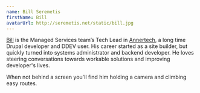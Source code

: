 ```yaml
---
name: Bill Seremetis
firstName: Bill
avatarUrl: http://seremetis.net/static/bill.jpg
---
```


[Bill](https://www.drupal.org/u/bserem) is the Managed Services team’s Tech Lead
in [Annertech](https://www.annertech.com), a long time Drupal developer and 
DDEV user.
His career started as a site builder, but quickly turned into systems administrator
and backend developer. He loves steering conversations towards workable solutions
and improving developer's lives.

When not behind a screen you'll find him holding a camera and climbing easy routes.
